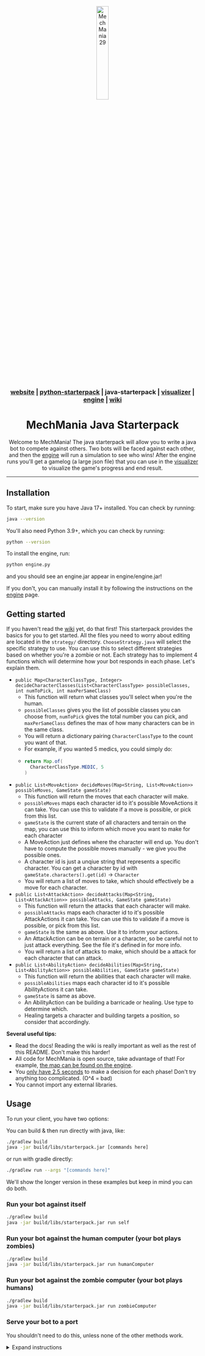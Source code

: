 <div align="center">

<a href="https://mechmania.org"><img width="25%" src="https://github.com/MechMania-29/Website/blob/main/images/mm29_logo.png" alt="MechMania 29"></a>

### [website](https://mechmania.org) | [python-starterpack](https://github.com/MechMania-29/python-starterpack) | java-starterpack | [visualizer](https://github.com/MechMania-29/visualizer) | [engine](https://github.com/MechMania-29/engine) | [wiki](https://github.com/MechMania-29/Wiki)

# MechMania Java Starterpack

Welcome to MechMania! The java starterpack will allow you to write a java bot to compete against others.
Two bots will be faced against each other, and then the [engine](https://github.com/MechMania-29/engine) will run a simulation to see who wins!
After the engine runs you'll get a gamelog (a large json file) that you can use in the [visualizer](https://github.com/MechMania-29/visualizer) to
visualize the game's progress and end result.

</div>

---

## Installation

To start, make sure you have Java 17+ installed. You can check by running:

```sh
java --version
```

You'll also need Python 3.9+, which you can check by running:

```sh
python --version
```

To install the engine, run:

```sh
python engine.py
```

and you should see an engine.jar appear in engine/engine.jar!

If you don't, you can manually install it by following the instructions on the [engine](https://github.com/MechMania-29/engine) page.

## Getting started

If you haven't read the [wiki](https://github.com/MechMania-29/Wiki) yet, do that first! This starterpack provides the basics for you to get started. All the files you need to worry about editing are located in the `strategy/` directory. `ChooseStrategy.java` will select the specific strategy to use. You can use this to select different strategies based on whether you're a zombie or not. Each strategy has to implement 4 functions which will determine how your bot responds in each phase. Let's explain them.
- `public Map<CharacterClassType, Integer> decideCharacterClasses(List<CharacterClassType> possibleClasses, int numToPick, int maxPerSameClass)`
  - This function will return what classes you'll select when you're the human.
  - `possibleClasses` gives you the list of possible classes you can choose from, `numToPick` gives the total number you can pick, and `maxPerSameClass` defines the max of how many characters can be in the same class.
  - You will return a dictionary pairing `CharacterClassType` to the count you want of that.
  - For example, if you wanted 5 medics, you could simply do:
  - ```java
    return Map.of(
      CharacterClassType.MEDIC, 5
    )
    ```
- `public List<MoveAction> decideMoves(Map<String, List<MoveAction>> possibleMoves, GameState gameState)`
  - This function will return the moves that each character will make.
  - `possibleMoves` maps each character id to it's possible MoveActions it can take. You can use this to validate if a move is possible, or pick from this list.
  - `gameState` is the current state of all characters and terrain on the map, you can use this to inform which move you want to make for each character
  - A MoveAction just defines where the character will end up. You don't have to compute the possible moves manually - we give you the possible ones.
  - A character id is just a unqiue string that represents a specific character. You can get a character by id with `gameState.characters().get(id)` -> `Character`
  - You will return a list of moves to take, which should effectively be a move for each character.
- `public List<AttackAction> decideAttacks(Map<String, List<AttackAction>> possibleAttacks, GameState gameState)`
  - This function will return the attacks that each character will make.
  - `possibleAttacks` maps each character id to it's possible AttackActions it can take. You can use this to validate if a move is possible, or pick from this list.
  - `gameState` is the same as above. Use it to inform your actions.
  - An AttackAction can be on terrain or a character, so be careful not to just attack everything. See the file it's defined in for more info.
  - You will return a list of attacks to make, which should be a attack for each character that can attack.
- `public List<AbilityAction> decideAbilities(Map<String, List<AbilityAction>> possibleAbilities, GameState gameState)`
  - This function will return the abilities that each character will make.
  - `possibleAbilities` maps each character id to it's possible AbilityActions it can take.
  - `gameState` is same as above.
  - An AbilityAction can be building a barricade or healing. Use type to determine which.
  - Healing targets a character and building targets a position, so consider that accordingly.

**Several useful tips:**
- Read the docs! Reading the wiki is really important as well as the rest of this README. Don't make this harder!
- All code for MechMania is open source, take advantage of that! For example, [the map can be found on the engine](https://github.com/MechMania-29/engine/blob/main/src/main/resources/maps/main.json).
- You [only have 2.5 seconds](https://github.com/MechMania-29/engine/blob/main/src/main/java/mech/mania/engine/Config.java#L112) to make a decision for each phase! Don't try anything too complicated. (O^4 = bad)
- You cannot import any external libraries.

## Usage

To run your client, you have two options:

You can build & then run directly with java, like:

```sh
./gradlew build
java -jar build/libs/starterpack.jar [commands here]
```

or run with gradle directly:
```sh
./gradlew run --args "[commands here]"
```

We'll show the longer version in these examples but keep in mind you can do both.

### Run your bot against itself

```sh
./gradlew build
java -jar build/libs/starterpack.jar run self
```

### Run your bot against the human computer (your bot plays zombies)

```sh
./gradlew build
java -jar build/libs/starterpack.jar run humanComputer
```

### Run your bot against the zombie computer (your bot plays humans)

```sh
./gradlew build
java -jar build/libs/starterpack.jar run zombieComputer
```

### Serve your bot to a port

You shouldn't need to do this, unless none of the other methods work.
<details>
<summary>Expand instructions</summary>

To serve your bot to a port, you can run it like this:

```sh
./gradlew build
java -jar build/libs/starterpack.jar serve [port]
```

Where port is the port you want to serve to, like 9001 for example:

```sh
./gradlew build
java -jar build/libs/starterpack.jar serve 9001
```

A full setup with the engine might look like (all 3 commands in separate terminal windows):

```sh
java -jar build/libs/starterpack.jar serve 9001
java -jar build/libs/starterpack.jar serve 9001
java -jar engine.jar 9001 9002
```

</details>
